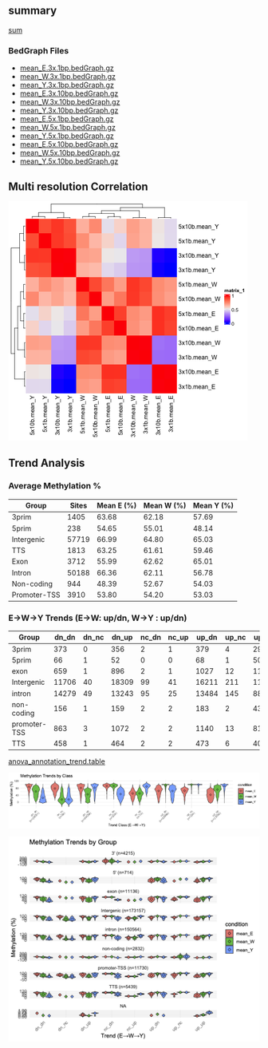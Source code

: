 ## summary 
 [sum](summary.tsv)

### BedGraph Files

 - [mean_E.3x.1bp.bedGraph.gz](bg/mean_E.3x.1bp.bedGraph.gz) 
 - [mean_W.3x.1bp.bedGraph.gz](bg/mean_W.3x.1bp.bedGraph.gz) 
 - [mean_Y.3x.1bp.bedGraph.gz](bg/mean_Y.3x.1bp.bedGraph.gz) 
 - [mean_E.3x.10bp.bedGraph.gz](bg/mean_E.3x.10bp.bedGraph.gz) 
 - [mean_W.3x.10bp.bedGraph.gz](bg/mean_W.3x.10bp.bedGraph.gz) 
 - [mean_Y.3x.10bp.bedGraph.gz](bg/mean_Y.3x.10bp.bedGraph.gz) 
 - [mean_E.5x.1bp.bedGraph.gz](bg/mean_E.5x.1bp.bedGraph.gz) 
 - [mean_W.5x.1bp.bedGraph.gz](bg/mean_W.5x.1bp.bedGraph.gz) 
 - [mean_Y.5x.1bp.bedGraph.gz](bg/mean_Y.5x.1bp.bedGraph.gz) 
 - [mean_E.5x.10bp.bedGraph.gz](bg/mean_E.5x.10bp.bedGraph.gz) 
 - [mean_W.5x.10bp.bedGraph.gz](bg/mean_W.5x.10bp.bedGraph.gz) 
 - [mean_Y.5x.10bp.bedGraph.gz](bg/mean_Y.5x.10bp.bedGraph.gz) 

## Multi resolution Correlation
 ![corr](multi_res_cor_heatmap.png)

## Trend Analysis

### Average Methylation %

| Group         | Sites | Mean E (%) | Mean W (%) | Mean Y (%) |
|---------------|-------|------------|------------|------------|
| 3prim         | 1405  | 63.68      | 62.18      | 57.69      |
| 5prim         | 238   | 54.65      | 55.01      | 48.14      |
| Intergenic    | 57719 | 66.99      | 64.80      | 65.03      |
| TTS           | 1813  | 63.25      | 61.61      | 59.46      |
| Exon          | 3712  | 55.99      | 62.62      | 65.01      |
| Intron        | 50188 | 66.36      | 62.11      | 56.78      |
| Non-coding    | 944   | 48.39      | 52.67      | 54.03      |
| Promoter-TSS  | 3910  | 53.80      | 54.20      | 53.03      |

###  E->W->Y Trends (E->W: up/dn, W->Y : up/dn)

| Group         | dn_dn | dn_nc | dn_up | nc_dn | nc_up | up_dn | up_nc | up_up |
|---------------|-------|-------|-------|-------|-------|-------|-------|-------|
| 3prim         | 373   | 0     | 356   | 2     | 1     | 379   | 4     | 290   |
| 5prim         | 66    | 1     | 52    | 0     | 0     | 68    | 1     | 50    |
| exon          | 659   | 1     | 896   | 2     | 1     | 1027  | 12    | 1114  |
| Intergenic    | 11706 | 40    | 18309 | 99    | 41    | 16211 | 211   | 11102 |
| intron        | 14279 | 49    | 13243 | 95    | 25    | 13484 | 145   | 8868  |
| non-coding    | 156   | 1     | 159   | 2     | 2     | 183   | 2     | 439   |
| promoter-TSS  | 863   | 3     | 1072  | 2     | 2     | 1140  | 13    | 815   |
| TTS           | 458   | 1     | 464   | 2     | 2     | 473   | 6     | 407   |

 [anova_annotation_trend.table]( filtered.3x.10bp.anova.anno.trend.tsv.gz )


![ trend ](vlnplot_methylation_trends.png)

![ trend_per_type]( vlnplot_methylation_trends_per_type.png)


